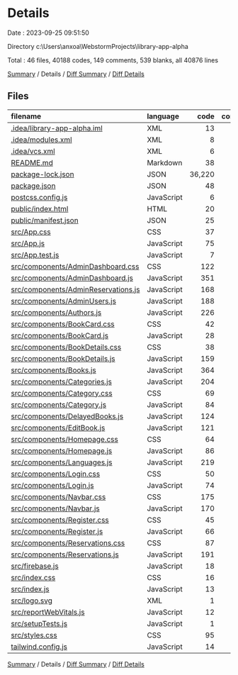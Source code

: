 # Details

Date : 2023-09-25 09:51:50

Directory c:\\Users\\anxoa\\WebstormProjects\\library-app-alpha

Total : 46 files,  40188 codes, 149 comments, 539 blanks, all 40876 lines

[Summary](results.md) / Details / [Diff Summary](diff.md) / [Diff Details](diff-details.md)

## Files
| filename | language | code | comment | blank | total |
| :--- | :--- | ---: | ---: | ---: | ---: |
| [.idea/library-app-alpha.iml](/.idea/library-app-alpha.iml) | XML | 13 | 0 | 0 | 13 |
| [.idea/modules.xml](/.idea/modules.xml) | XML | 8 | 0 | 0 | 8 |
| [.idea/vcs.xml](/.idea/vcs.xml) | XML | 6 | 0 | 0 | 6 |
| [README.md](/README.md) | Markdown | 38 | 0 | 33 | 71 |
| [package-lock.json](/package-lock.json) | JSON | 36,220 | 0 | 1 | 36,221 |
| [package.json](/package.json) | JSON | 48 | 0 | 1 | 49 |
| [postcss.config.js](/postcss.config.js) | JavaScript | 6 | 0 | 1 | 7 |
| [public/index.html](/public/index.html) | HTML | 20 | 23 | 1 | 44 |
| [public/manifest.json](/public/manifest.json) | JSON | 25 | 0 | 1 | 26 |
| [src/App.css](/src/App.css) | CSS | 37 | 0 | 7 | 44 |
| [src/App.js](/src/App.js) | JavaScript | 75 | 1 | 8 | 84 |
| [src/App.test.js](/src/App.test.js) | JavaScript | 7 | 0 | 2 | 9 |
| [src/components/AdminDashboard.css](/src/components/AdminDashboard.css) | CSS | 122 | 10 | 21 | 153 |
| [src/components/AdminDashboard.js](/src/components/AdminDashboard.js) | JavaScript | 351 | 4 | 27 | 382 |
| [src/components/AdminReservations.js](/src/components/AdminReservations.js) | JavaScript | 168 | 3 | 25 | 196 |
| [src/components/AdminUsers.js](/src/components/AdminUsers.js) | JavaScript | 188 | 3 | 21 | 212 |
| [src/components/Authors.js](/src/components/Authors.js) | JavaScript | 226 | 8 | 23 | 257 |
| [src/components/BookCard.css](/src/components/BookCard.css) | CSS | 42 | 6 | 8 | 56 |
| [src/components/BookCard.js](/src/components/BookCard.js) | JavaScript | 28 | 1 | 4 | 33 |
| [src/components/BookDetails.css](/src/components/BookDetails.css) | CSS | 38 | 5 | 6 | 49 |
| [src/components/BookDetails.js](/src/components/BookDetails.js) | JavaScript | 159 | 7 | 29 | 195 |
| [src/components/Books.js](/src/components/Books.js) | JavaScript | 364 | 8 | 33 | 405 |
| [src/components/Categories.js](/src/components/Categories.js) | JavaScript | 204 | 8 | 24 | 236 |
| [src/components/Category.css](/src/components/Category.css) | CSS | 69 | 2 | 14 | 85 |
| [src/components/Category.js](/src/components/Category.js) | JavaScript | 84 | 0 | 13 | 97 |
| [src/components/DelayedBooks.js](/src/components/DelayedBooks.js) | JavaScript | 124 | 0 | 19 | 143 |
| [src/components/EditBook.js](/src/components/EditBook.js) | JavaScript | 121 | 1 | 9 | 131 |
| [src/components/Homepage.css](/src/components/Homepage.css) | CSS | 64 | 3 | 13 | 80 |
| [src/components/Homepage.js](/src/components/Homepage.js) | JavaScript | 86 | 3 | 12 | 101 |
| [src/components/Languages.js](/src/components/Languages.js) | JavaScript | 219 | 8 | 24 | 251 |
| [src/components/Login.css](/src/components/Login.css) | CSS | 50 | 1 | 9 | 60 |
| [src/components/Login.js](/src/components/Login.js) | JavaScript | 74 | 3 | 11 | 88 |
| [src/components/Navbar.css](/src/components/Navbar.css) | CSS | 175 | 13 | 30 | 218 |
| [src/components/Navbar.js](/src/components/Navbar.js) | JavaScript | 170 | 1 | 13 | 184 |
| [src/components/Register.css](/src/components/Register.css) | CSS | 45 | 1 | 8 | 54 |
| [src/components/Register.js](/src/components/Register.js) | JavaScript | 66 | 1 | 8 | 75 |
| [src/components/Reservations.css](/src/components/Reservations.css) | CSS | 87 | 1 | 15 | 103 |
| [src/components/Reservations.js](/src/components/Reservations.js) | JavaScript | 191 | 0 | 20 | 211 |
| [src/firebase.js](/src/firebase.js) | JavaScript | 18 | 1 | 4 | 23 |
| [src/index.css](/src/index.css) | CSS | 16 | 0 | 3 | 19 |
| [src/index.js](/src/index.js) | JavaScript | 13 | 3 | 3 | 19 |
| [src/logo.svg](/src/logo.svg) | XML | 1 | 0 | 0 | 1 |
| [src/reportWebVitals.js](/src/reportWebVitals.js) | JavaScript | 12 | 0 | 2 | 14 |
| [src/setupTests.js](/src/setupTests.js) | JavaScript | 1 | 4 | 1 | 6 |
| [src/styles.css](/src/styles.css) | CSS | 95 | 15 | 28 | 138 |
| [tailwind.config.js](/tailwind.config.js) | JavaScript | 14 | 1 | 4 | 19 |

[Summary](results.md) / Details / [Diff Summary](diff.md) / [Diff Details](diff-details.md)